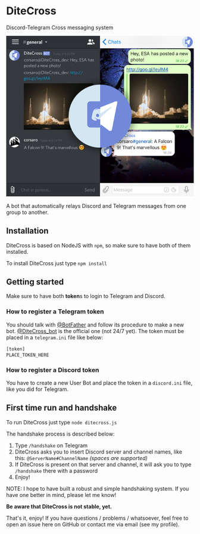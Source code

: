 # DiteCross
Discord-Telegram Cross messaging system

![DiteCross Example](/readme_assets/example.png)

A bot that automatically relays Discord and Telegram messages from one group to another.

## Installation
DiteCross is based on NodeJS with `npm`, so make sure to have both of them installed.

To install DiteCross just type `npm install`

## Getting started
Make sure to have both **token**s to login to Telegram and Discord.

### How to register a Telegram token
You should talk with [@BotFather](https://telegram.me/BotFather) and follow its procedure to make a new bot. [@DiteCross_bot](https://telegram.me/DiteCross_bot) is the official one (not 24/7 yet).
The token must be placed in a `telegram.ini` file like below:

```
[token]
PLACE_TOKEN_HERE
```

### How to register a Discord token
You have to create a new User Bot and place the token in a `discord.ini` file, like you did for Telegram.

## First time run and handshake
To run DiteCross just type `node ditecross.js`

The handshake process is described below:

1. Type `/handshake` on Telegram
2. DiteCross asks you to insert Discord server and channel names, like this: `@ServerName#ChannelName` _(spaces are supported)_
3. If DiteCross is present on that server and channel, it will ask you to type `/handshake` there with a password
4. Enjoy!

NOTE: I hope to have built a robust and simple handshaking system. If you have one better in mind, please let me know!

**Be aware that DiteCross is not stable, yet.**

That's it, enjoy! If you have questions / problems / whatsoever, feel free to open an issue here on GitHub or contact me via email (see my profile).
